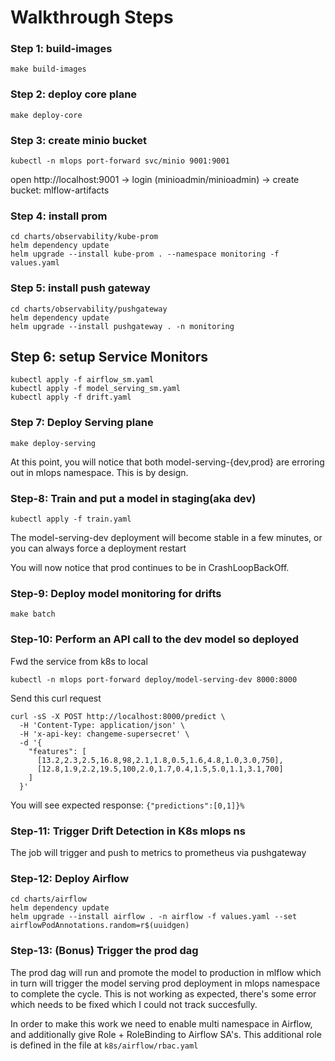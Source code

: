 # Walkthrough Steps

### Step 1: build-images
    
```
make build-images
```

### Step 2: deploy core plane

```
make deploy-core
```

### Step 3: create minio bucket

```
kubectl -n mlops port-forward svc/minio 9001:9001
```

open http://localhost:9001 → login (minioadmin/minioadmin) → create bucket: mlflow-artifacts

### Step 4: install prom

```
cd charts/observability/kube-prom
helm dependency update
helm upgrade --install kube-prom . --namespace monitoring -f values.yaml
```
	  
### Step 5: install push gateway

```
cd charts/observability/pushgateway
helm dependency update
helm upgrade --install pushgateway . -n monitoring
```

## Step 6: setup Service Monitors

```
kubectl apply -f airflow_sm.yaml 
kubectl apply -f model_serving_sm.yaml
kubectl apply -f drift.yaml  
```

### Step 7: Deploy Serving plane

```
make deploy-serving
```

At this point, you will notice that both model-serving-{dev,prod} are erroring out in mlops namespace. This is by design.


### Step-8: Train and put a model in staging(aka dev)

```
kubectl apply -f train.yaml
```

The model-serving-dev deployment will become stable in a few minutes, or you can always force a deployment restart

You will now notice that prod continues to be in CrashLoopBackOff.

### Step-9: Deploy model monitoring for drifts

```
make batch
```

### Step-10: Perform an API call to the dev model so deployed

Fwd the service from k8s to local
```
kubectl -n mlops port-forward deploy/model-serving-dev 8000:8000
```

Send this curl request
```
curl -sS -X POST http://localhost:8000/predict \
  -H 'Content-Type: application/json' \
  -H 'x-api-key: changeme-supersecret' \
  -d '{
    "features": [
      [13.2,2.3,2.5,16.8,98,2.1,1.8,0.5,1.6,4.8,1.0,3.0,750],
      [12.8,1.9,2.2,19.5,100,2.0,1.7,0.4,1.5,5.0,1.1,3.1,700]
    ]
  }'
```
You will see expected response: `{"predictions":[0,1]}%`

### Step-11: Trigger Drift Detection in K8s mlops ns
The job will trigger and push to metrics to prometheus via pushgateway

### Step-12: Deploy Airflow

```
cd charts/airflow
helm dependency update
helm upgrade --install airflow . -n airflow -f values.yaml --set airflowPodAnnotations.random=r$(uuidgen)
```

### Step-13: (Bonus) Trigger the prod dag

The prod dag will run and promote the model to production in mlflow which in turn will trigger the model serving prod deployment in mlops namespace to complete the cycle. This is not working as expected, there's some error which needs to be fixed which I could not track succesfully.

In order to make this work we need to enable multi namespace in Airflow, and additionally give Role + RoleBinding to Airflow SA's. This additional role is defined in the file at 
`k8s/airflow/rbac.yaml`